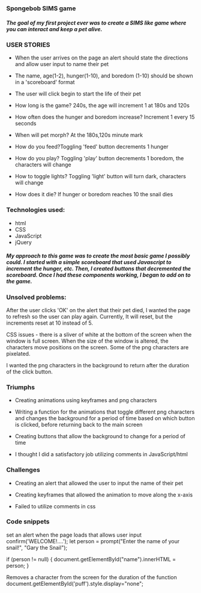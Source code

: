 ### Spongebob SIMS game

##### The goal of my first project ever was to create a SIMS like game where you can interact and keep a pet alive.


### USER STORIES

* When the user arrives on the page an alert should state the directions and allow user input to name their pet

* The name, age(1-2), hunger(1-10), and boredom (1-10) should be shown in a 'scoreboard' format

* The user will click begin to start the life of their pet

* How long is the game? 240s, the age will increment 1 at 180s and 120s

* How often does the hunger and boredom increase? Increment 1 every 15 seconds

* When will pet morph? At the 180s,120s minute mark 

* How do you feed?Toggling 'feed' button decrements 1 hunger

* How do you play? Toggling 'play' button decrements 1 boredom, the characters will change 

* How to toggle lights? Toggling 'light' button will turn dark, characters will change

* How does it die? If hunger or boredom reaches 10 the snail dies


### Technologies used: 
* html 
* CSS 
* JavaScript 
* jQuery

##### My approach to this game was to create the most basic game I possibly could. I started with a simple scoreboard that used Javascript to increment the hunger, etc. Then, I created buttons that decremented the scoreboard. Once I had these components working, I began to add on to the game. 

### Unsolved problems:  

After the user clicks 'OK' on the alert that their pet died, I wanted the page to refresh so the user can play again. Currently, It will reset, but the increments reset at 10 instead of 5. 

CSS issues - there is a sliver of white at the bottom of the screen when the window is full screen. 
When the size of the window is altered, the characters move positions on the screen. 
Some of the png characters are pixelated. 

I wanted the png characters in the background to return after the duration of the click button. 

### Triumphs

* Creating animations using keyframes and png characters

* Writing a function for the animations that toggle different png characters and changes the background for a period of time based on which button is clicked, before returning back to the main screen

* Creating buttons that allow the background to change for a period of time

* I thought I did a satisfactory job utilizing comments in JavaScript/html


### Challenges


* Creating an alert that allowed the user to input the name of their pet


* Creating keyframes that allowed the animation to move along the 
x-axis


* Failed to utilize comments in css


### Code snippets 

set an alert when the page loads that allows user input 
confirm('WELCOME!....');
let person = prompt("Enter the name of your snail!", "Gary the Snail");

if (person != null) {
    document.getElementById("name").innerHTML =
        person;
}

Removes a character from the screen for the duration of the function 
document.getElementById('puff').style.display="none";
